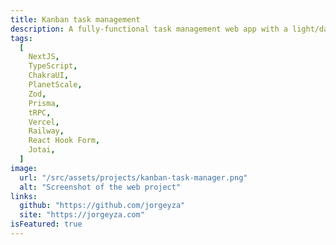 ```yaml
---
title: Kanban task management
description: A fully-functional task management web app with a light/dark mode toggle. UI design by frontendmentor.io
tags:
  [
    NextJS,
    TypeScript,
    ChakraUI,
    PlanetScale,
    Zod,
    Prisma,
    tRPC,
    Vercel,
    Railway,
    React Hook Form,
    Jotai,
  ]
image:
  url: "/src/assets/projects/kanban-task-manager.png"
  alt: "Screenshot of the web project"
links:
  github: "https://github.com/jorgeyza"
  site: "https://jorgeyza.com"
isFeatured: true
---
```

